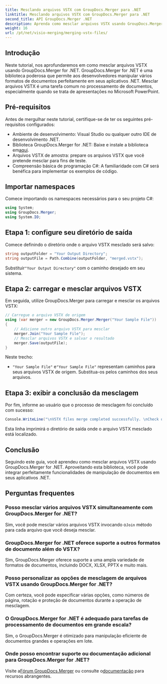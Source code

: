 ```yaml
---
title: Mesclando arquivos VSTX com GroupDocs.Merger para .NET
linktitle: Mesclando arquivos VSTX com GroupDocs.Merger para .NET
second_title: API GroupDocs.Merger .NET
description: Aprenda como mesclar arquivos VSTX usando GroupDocs.Merger for .NET. Siga este guia passo a passo para manipulação eficiente de documentos em C#.
weight: 16
url: /pt/net/visio-merging/merging-vstx-files/
---
```

## Introdução
Neste tutorial, nos aprofundaremos em como mesclar arquivos VSTX usando GroupDocs.Merger for .NET. GroupDocs.Merger for .NET é uma biblioteca poderosa que permite aos desenvolvedores manipular vários formatos de documentos perfeitamente em seus aplicativos .NET. Mesclar arquivos VSTX é uma tarefa comum no processamento de documentos, especialmente quando se trata de apresentações no Microsoft PowerPoint.
## Pré-requisitos
Antes de mergulhar neste tutorial, certifique-se de ter os seguintes pré-requisitos configurados:
- Ambiente de desenvolvimento: Visual Studio ou qualquer outro IDE de desenvolvimento .NET.
-  Biblioteca GroupDocs.Merger for .NET: Baixe e instale a biblioteca em[aqui](https://releases.groupdocs.com/merger/net/).
- Arquivos VSTX de amostra: prepare os arquivos VSTX que você pretende mesclar para fins de teste.
- Compreensão básica de programação C#: A familiaridade com C# será benéfica para implementar os exemplos de código.

## Importar namespaces
Comece importando os namespaces necessários para o seu projeto C#:
```csharp
using System; 
using GroupDocs.Merger;
using System.IO;
```
## Etapa 1: configure seu diretório de saída
Comece definindo o diretório onde o arquivo VSTX mesclado será salvo:
```csharp
string outputFolder = "Your Output Directory";
string outputFile = Path.Combine(outputFolder, "merged.vstx");
```
 Substituir`"Your Output Directory"` com o caminho desejado em seu sistema.
## Etapa 2: carregar e mesclar arquivos VSTX
Em seguida, utilize GroupDocs.Merger para carregar e mesclar os arquivos VSTX:
```csharp
// Carregue o arquivo VSTX de origem
using (var merger = new GroupDocs.Merger.Merger("Your Sample File"))
{
    // Adicione outro arquivo VSTX para mesclar
    merger.Join("Your Sample File");
    // Mesclar arquivos VSTX e salvar o resultado
    merger.Save(outputFile);
}
```
Neste trecho:
- `"Your Sample File"` e`"Your Sample File"` representam caminhos para seus arquivos VSTX de origem. Substitua-os pelos caminhos dos seus arquivos.
## Etapa 3: exibir a conclusão da mesclagem
Por fim, informe ao usuário que o processo de mesclagem foi concluído com sucesso:
```csharp
Console.WriteLine("\nVSTX files merge completed successfully. \nCheck output in {0}", outputFolder);
```
Esta linha imprimirá o diretório de saída onde o arquivo VSTX mesclado está localizado.

## Conclusão
Seguindo este guia, você aprendeu como mesclar arquivos VSTX usando GroupDocs.Merger for .NET. Aproveitando esta biblioteca, você pode integrar perfeitamente funcionalidades de manipulação de documentos em seus aplicativos .NET.

## Perguntas frequentes
### Posso mesclar vários arquivos VSTX simultaneamente com GroupDocs.Merger for .NET?
 Sim, você pode mesclar vários arquivos VSTX invocando o`Join` método para cada arquivo que você deseja mesclar.
### GroupDocs.Merger for .NET oferece suporte a outros formatos de documento além do VSTX?
Sim, GroupDocs.Merger oferece suporte a uma ampla variedade de formatos de documentos, incluindo DOCX, XLSX, PPTX e muito mais.
### Posso personalizar as opções de mesclagem de arquivos VSTX usando GroupDocs.Merger for .NET?
Com certeza, você pode especificar várias opções, como números de página, rotação e proteção de documentos durante a operação de mesclagem.
### O GroupDocs.Merger for .NET é adequado para tarefas de processamento de documentos em grande escala?
Sim, o GroupDocs.Merger é otimizado para manipulação eficiente de documentos grandes e operações em lote.
### Onde posso encontrar suporte ou documentação adicional para GroupDocs.Merger for .NET?
 Visite a[Fórum GroupDocs.Merger](https://forum.groupdocs.com/c/merger/32) ou consulte o[documentação](https://tutorials.groupdocs.com/merger/net/) para recursos abrangentes.